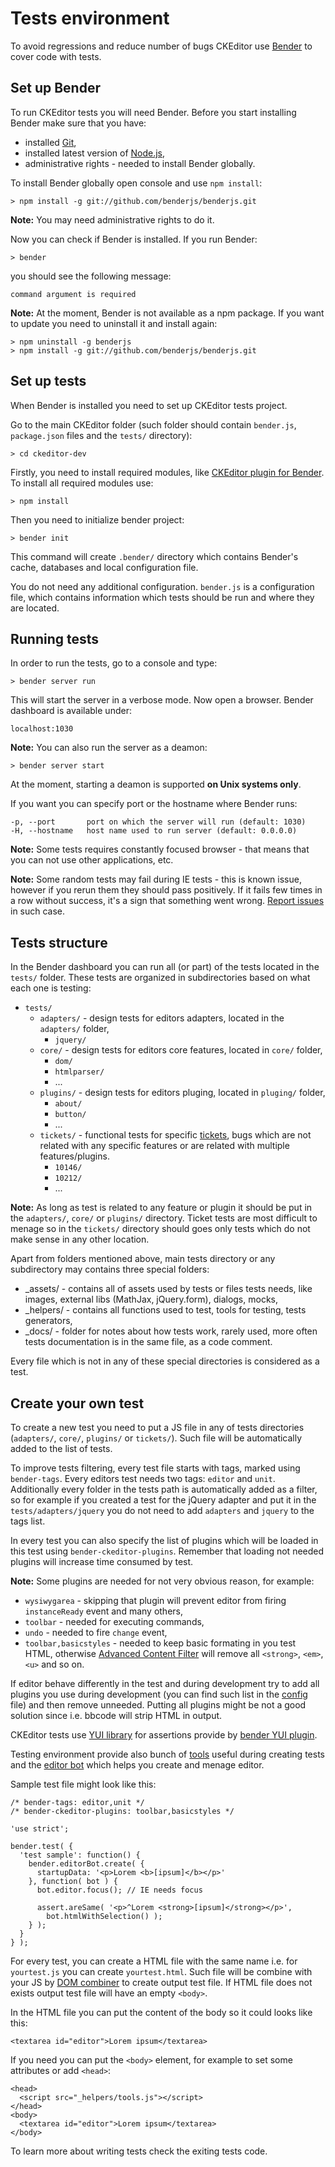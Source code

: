 # Tests environment

To avoid regressions and reduce number of bugs CKEditor use [Bender](https://github.com/benderjs/benderjs) to cover code with tests.

## Set up Bender ##

To run CKEditor tests you will need Bender. Before you start installing Bender make sure that you have:

* installed [Git](http://git-scm.com/),
* installed latest version of [Node.js](http://nodejs.org/),
* administrative rights - needed to install Bender globally.


To install Bender globally open console and use `npm install`:

```
> npm install -g git://github.com/benderjs/benderjs.git
```

**Note:** You may need administrative rights to do it.

Now you can check if Bender is installed. If you run Bender:

```
> bender
```

you should see the following message:

```
command argument is required
```

**Note:** At the moment, Bender is not available as a npm package. If you want to update you need to uninstall it and install again:

```
> npm uninstall -g benderjs
> npm install -g git://github.com/benderjs/benderjs.git
```

## Set up tests ##

When Bender is installed you need to set up CKEditor tests project.

Go to the main CKEditor folder (such folder should contain `bender.js`, `package.json` files and the `tests/` directory):

```
> cd ckeditor-dev
```

Firstly, you need to install required modules, like [CKEditor plugin for Bender](https://github.com/benderjs/benderjs-ckeditor). To install all required modules use:

```
> npm install
```

Then you need to initialize bender project:

```
> bender init
```

This command will create `.bender/` directory which contains Bender's cache, databases and local configuration file.

You do not need any additional configuration. `bender.js` is a configuration file, which contains information which tests should be run and where they are located.

## Running tests ##

In order to run the tests, go to a console and type:

```
> bender server run
```

This will start the server in a verbose mode. Now open a browser. Bender dashboard is available under:

```
localhost:1030
```

**Note:** You can also run the server as a deamon:

```
> bender server start
```

At the moment, starting a deamon is supported **on Unix systems only**.

If you want you can specify port or the hostname where Bender runs:

```
-p, --port       port on which the server will run (default: 1030)
-H, --hostname   host name used to run server (default: 0.0.0.0)
```

**Note:** Some tests requires constantly focused browser - that means that you can not use other applications, etc.

**Note:** Some random tests may fail during IE tests - this is known issue, however if you rerun them they should pass positively. If it fails few times in a row without success, it's a sign that something went wrong. [Report issues](#!/guide/dev_issues_readme) in such case.

## Tests structure

In the Bender dashboard you can run all (or part) of the tests located in the `tests/` folder. These tests are organized in subdirectories based on what each one is testing:

- `tests/`
  - `adapters/` - design tests for editors adapters, located in the `adapters/` folder,
    - `jquery/`
  - `core/` - design tests for editors core features, located in `core/` folder,
    - `dom/`
    - `htmlparser/`
    - ...
  - `plugins/` - design tests for editors pluging, located in `pluging/` folder,
    - `about/`
    - `button/`
    - ...
  - `tickets/` - functional tests for specific [tickets](http://dev.ckeditor.com/report), bugs which are not related with any specific features or are related with multiple features/plugins.
    - `10146/`
    - `10212/`
    - ...

**Note:** As long as test is related to any feature or plugin it should be put in the `adapters/`, `core/` or `plugins/` directory. Ticket tests are most difficult to menage so in the `tickets/` directory should goes only tests which do not make sense in any other location.

Apart from folders mentioned above, main tests directory or any subdirectory may contains three special folders:

- _assets/ - contains all of assets used by tests or files tests needs, like images, external libs (MathJax, jQuery.form), dialogs, mocks,
- _helpers/ - contains all functions used to test, tools for testing, tests generators,
- _docs/ - folder for notes about how tests work, rarely used, more often tests documentation is in the same file, as a code comment.

Every file which is not in any of these special directories is considered as a test.

## Create your own test

To create a new test you need to put a JS file in any of tests directories (`adapters/`, `core/`, `plugins/` or `tickets/`). Such file will be automatically added to the list of tests.

To improve tests filtering, every test file starts with tags, marked using `bender-tags`. Every editors test needs two tags: `editor` and `unit`. Additionally every folder in the tests path is automatically added as a filter, so for example if you created a test for the jQuery adapter and put it in the `tests/adapters/jquery` you do not need to add `adapters` and `jquery` to the tags list.

In every test you can also specify the list of plugins which will be loaded in this test using `bender-ckeditor-plugins`. Remember that loading not needed plugins will increase time consumed by test.

**Note:** Some plugins are needed for not very obvious reason, for example:

- `wysiwygarea` - skipping that plugin will prevent editor from firing `instanceReady` event and many others,
- `toolbar` - needed for executing commands,
- `undo` - needed to fire `change` event,
- `toolbar,basicstyles` - needed to keep basic formating in you test HTML, otherwise [Advanced Content Filter](#!/guide/dev_advanced_content_filter) will remove all `<strong>`, `<em>`, `<u>` and so on.

If editor behave differently in the test and during development try to add all plugins you use during development (you can find such list in the [config](https://github.com/ckeditor/ckeditor-dev/blob/master/config.js) file) and then remove unneeded. Putting all plugins might be not a good solution since i.e. bbcode will strip HTML in output.

CKEditor tests use [YUI library](http://yuilibrary.com/) for assertions provide by [bender YUI plugin](https://github.com/benderjs/benderjs-yui/).

Testing environment provide also bunch of [tools](https://github.com/benderjs/benderjs-ckeditor/blob/master/static/tools.js) useful during creating tests and the [editor bot](https://github.com/benderjs/benderjs-ckeditor/blob/master/static/bot.js) which helps you create and menage editor.

Sample test file might look like this:

```
/* bender-tags: editor,unit */
/* bender-ckeditor-plugins: toolbar,basicstyles */

'use strict';

bender.test( {
  'test sample': function() {
    bender.editorBot.create( {
      startupData: '<p>Lorem <b>[ipsum]</b></p>'
    }, function( bot ) {
      bot.editor.focus(); // IE needs focus

      assert.areSame( '<p>^Lorem <strong>[ipsum]</strong></p>',
        bot.htmlWithSelection() );
    } );
  }
} );
```

For every test, you can create a HTML file with the same name i.e. for `yourtest.js` you can create `yourtest.html`. Such file will be combine with your JS by [DOM combiner](https://github.com/benderjs/dom-combiner) to create output test file. If HTML file does not exists output test file will have an empty `<body>`.

In the HTML file you can put the content of the body so it could looks like this:

```
<textarea id="editor">Lorem ipsum</textarea>
```

If you need you can put the `<body>` element, for example to set some attributes or add `<head>`:

```
<head>
  <script src="_helpers/tools.js"></script>
</head>
<body>
  <textarea id="editor">Lorem ipsum</textarea>
</body>
```

To learn more about writing tests check the exiting tests code.
